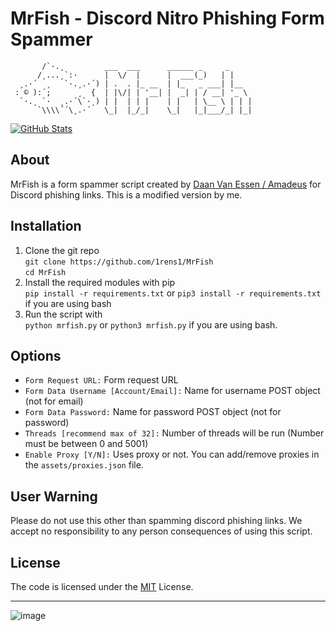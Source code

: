 # MrFish - Discord Nitro Phishing Form Spammer

```
       /`·.¸         ___  ___      ______ _     _
      /¸...¸`:·      |  \/  |      |  ___(_)   | |
  ¸.·´  ¸   `·.¸.·´) | .  . |_ __  | |_   _ ___| |__
 : © ):´;      ¸  {  | |\/| | '__| |  _| | / __| '_ \
  `·.¸ `·  ¸.·´\`·¸) | |  | | |    | |   | \__ \ | | |
      `\\\\´´\¸.·´   \_|  |_/_|    \_|   |_|___/_| |_|
```

[![GitHub Stats](https://github-readme-stats.vercel.app/api/pin/?username=1rens1&repo=MrFish)](https://github.com/1rens1/MrFish)

## About

MrFish is a form spammer script created by [Daan Van Essen / Amadeus](https://hrzn.bio/teylver) for Discord phishing links.
This is a modified version by me.

## Installation

1. Clone the git repo<br/>
    `git clone https://github.com/1rens1/MrFish`<br/>
    `cd MrFish`
2. Install the required modules with pip<br/>
    `pip install -r requirements.txt` or `pip3 install -r requirements.txt` if you are using bash
3. Run the script with<br/>
    `python mrfish.py` or `python3 mrfish.py` if you are using bash.

## Options

-   `Form Request URL:` Form request URL
-   `Form Data Username [Account/Email]:` Name for username POST object (not for email)
-   `Form Data Password:` Name for password POST object (not for password)
-   `Threads [recommend max of 32]:` Number of threads will be run (Number must be between 0 and 5001)
-   `Enable Proxy [Y/N]:` Uses proxy or not. You can add/remove proxies in the `assets/proxies.json` file.

## User Warning

Please do not use this other than spamming discord phishing links.
We accept no responsibility to any person consequences of using this script.

## License

The code is licensed under the [MIT](https://github.com/1rens1/MrFish/blob/master/LICENSE) License.
<hr/>

![image](https://user-images.githubusercontent.com/78131273/151118676-db99b575-fcb8-4b03-850a-8a53564b3eca.png)
